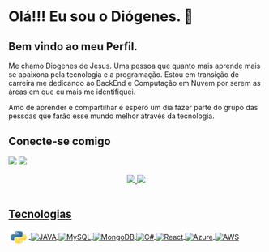 
<div>
    <h1>Olá!!! Eu sou o Diógenes. 👋 </h1>
    <h2>Bem vindo ao meu Perfil.</h2>
    <p> Me chamo Diogenes de Jesus. Uma pessoa que quanto mais aprende mais se apaixona pela tecnologia e a programação. Estou em transição de carreira me dedicando ao BackEnd e Computação em Nuvem por serem as áreas em que eu mais me identifiquei.
    </p>
    <p>Amo de aprender e compartilhar e espero um dia fazer parte do grupo das pessoas que farão esse mundo melhor através da tecnologia. 
    </p>
</div>
<div>
    <h2>Conecte-se comigo</h2>
   <a href="https://www.linkedin.com/in/diogenes-dj/" target="_blank"><img src="https://img.shields.io/badge/-LinkedIn-%230077B5?style=for-the-badge&logo=linkedin&logoColor=white" target="_blank"></a>  
    <a href = "mailto:diogenes.123@gmail.com"><img src="https://img.shields.io/badge/-Gmail-%23333?style=for-the-badge&logo=gmail&logoColor=white" target="_blank"></a>
</div>
<br>
<div align="center">
  <a href="https://github.com/diogenes-dj">
  <img height="180em" src="https://github-readme-stats.vercel.app/api?username=diogenes-dj&show_icons=true&theme=tokyonight&include_all_commits=true&count_private=true"/>
  <img height="180em" src="https://github-readme-stats.vercel.app/api/top-langs/?username=diogenes-dj&layout=compact&langs_count=7&theme=tokyonight"/>
</div>
<div style="display: inline_block"><br>
    <h2>Tecnologias</h2>
  <img align="center" alt="Python" height="30" width="40" src="https://raw.githubusercontent.com/devicons/devicon/master/icons/python/python-original.svg">
  <img align="center" alt="JAVA" height="30" width="30" src="https://cdn.icon-icons.com/icons2/2415/PNG/512/java_original_wordmark_logo_icon_146459.png">
  <img align="center" alt="MySQL" height="30" width="40" src="https://cdn.jsdelivr.net/gh/devicons/devicon/icons/mysql/mysql-original-wordmark.svg">
  <img align="center" alt="MongoDB" height="30" width="40" src="https://icon-library.com/images/nodejs-icon/nodejs-icon-17.jpg">
  <img align="center" alt="C#" height="30" width="40" src="https://w7.pngwing.com/pngs/929/60/png-transparent-net-framework-c-net-core-software-framework-mono-studio-purple-studio-violet.png">
  <img align="center" alt="React" height="30" width="40" src="https://cdn.icon-icons.com/icons2/2699/PNG/512/reactjs_logo_icon_170805.png">
  <img align="center" alt="Azure" height="30" width="40" src="https://w4it.com.br/wp-content/uploads/2017/09/azure.png">
  <img align="center" alt="AWS" height="30" width="30" src="https://static-00.iconduck.com/assets.00/aws-icon-2048x2048-274bm1xi.png">
</div>
<br>
<br>